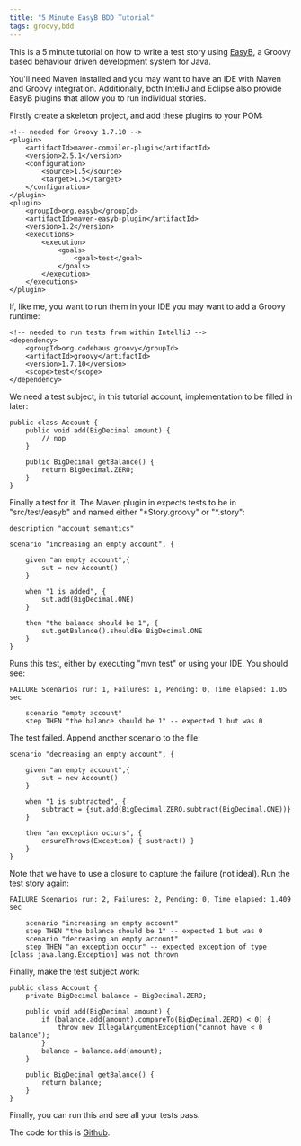 ```yaml
---
title: "5 Minute EasyB BDD Tutorial"
tags: groovy,bdd
---
```

<p>This is a 5 minute tutorial on how to write a test story using <a href="http://www.easyb.org">EasyB</a>, a Groovy based behaviour driven development system for Java.</p> 

<p>You'll need Maven installed and you may want to have an IDE with Maven and Groovy integration. Additionally, both IntelliJ and Eclipse also provide EasyB plugins that allow you to run individual stories.</p>

<p>Firstly create a skeleton project, and add these plugins to your POM:</p>

	<!-- needed for Groovy 1.7.10 -->
	<plugin>
	    <artifactId>maven-compiler-plugin</artifactId>
	    <version>2.5.1</version>
	    <configuration>
	        <source>1.5</source>
	        <target>1.5</target>
	    </configuration>
	</plugin>
	<plugin>
	    <groupId>org.easyb</groupId>
	    <artifactId>maven-easyb-plugin</artifactId>
	    <version>1.2</version>
	    <executions>
	        <execution>
	            <goals>
	                <goal>test</goal>
	            </goals>
	        </execution>
	    </executions>
	</plugin>

<p>If, like me, you want to run them in your IDE you may want to add a Groovy runtime:</p>

	<!-- needed to run tests from within IntelliJ -->
	<dependency>
	    <groupId>org.codehaus.groovy</groupId>
	    <artifactId>groovy</artifactId>
	    <version>1.7.10</version>
	    <scope>test</scope>
	</dependency>

<p>We need a test subject, in this tutorial account, implementation to be filled in later:</p>

	public class Account {
		public void add(BigDecimal amount) {
			// nop
		}
		
		public BigDecimal getBalance() {
			return BigDecimal.ZERO;
		}
	}

<p>Finally a test for it. The Maven plugin in expects tests to be in "src/test/easyb" and named either "*Story.groovy" or "*.story":</p>

	description "account semantics"
	
	scenario "increasing an empty account", {
	
	    given "an empty account",{
	        sut = new Account()
	    }
	
	    when "1 is added", {
	        sut.add(BigDecimal.ONE)
	    }
	
	    then "the balance should be 1", {
	        sut.getBalance().shouldBe BigDecimal.ONE
	    }
	}

<p>Runs this test, either by executing "mvn test" or using your IDE. You should see:</p>

	FAILURE Scenarios run: 1, Failures: 1, Pending: 0, Time elapsed: 1.05 sec
	
		scenario "empty account"
		step THEN "the balance should be 1" -- expected 1 but was 0

<p>The test failed. Append another scenario to the file:</p>

	scenario "decreasing an empty account", {
	
	    given "an empty account",{
	        sut = new Account()
	    }
	
	    when "1 is subtracted", {
	        subtract = {sut.add(BigDecimal.ZERO.subtract(BigDecimal.ONE))}
	    }
	
	    then "an exception occurs", {
	        ensureThrows(Exception) { subtract() }
	    }
	}

<p>Note that we have to use a closure to capture the failure (not ideal). Run the test story again:</p>

	FAILURE Scenarios run: 2, Failures: 2, Pending: 0, Time elapsed: 1.409 sec
	
		scenario "increasing an empty account"
		step THEN "the balance should be 1" -- expected 1 but was 0
		scenario "decreasing an empty account"
		step THEN "an exception occur" -- expected exception of type [class java.lang.Exception] was not thrown

<p>Finally, make the test subject work:</p>

	public class Account {
		private BigDecimal balance = BigDecimal.ZERO;
	
		public void add(BigDecimal amount) {
			if (balance.add(amount).compareTo(BigDecimal.ZERO) < 0) {
				throw new IllegalArgumentException("cannot have < 0 balance");
			}
			balance = balance.add(amount);
		}
	
		public BigDecimal getBalance() {
			return balance;
		}
	}

<p>Finally, you can run this and see all your tests pass.</p>

<p>The code for this is <a href="https://github.com/alexec/easyb-tutorial">Github</a>.</p>
